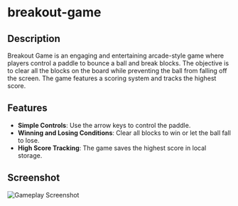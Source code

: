 # breakout-game

## Description
Breakout Game is an engaging and entertaining arcade-style game where players control a paddle to bounce a ball and break blocks. The objective is to clear all the blocks on the board while preventing the ball from falling off the screen. The game features a scoring system and tracks the highest score.

## Features
- **Simple Controls**: Use the arrow keys to control the paddle.
- **Winning and Losing Conditions**: Clear all blocks to win or let the ball fall to lose.
- **High Score Tracking**: The game saves the highest score in local storage.

## Screenshot
![Gameplay Screenshot](C:\Users\maria\Downloads\breakout.png)
